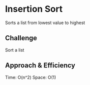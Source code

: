 # Insertion Sort

Sorts a list from lowest value to highest

## Challenge

Sort a list

## Approach & Efficiency

Time: O(n^2)
Space: O(1)
